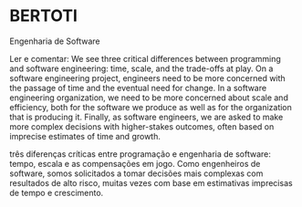 # BERTOTI
Engenharia de Software


Ler e comentar:
We see three critical differences between programming and software engineering: time, scale, and the trade-offs at play. On a software engineering project, engineers need to be more concerned with the passage of time and the eventual need for change. In a software engineering organization, we need to be more concerned about scale and efficiency, both for the software we produce as well as for the organization that is producing it. Finally, as software engineers, we are asked to make more complex decisions with higher-stakes outcomes, often based on imprecise estimates of time and growth.

três diferenças críticas entre programação e engenharia de software: tempo, escala e as compensações em jogo.
Como engenheiros de software, somos solicitados a tomar decisões mais complexas com resultados de alto risco, muitas vezes com base em estimativas imprecisas de tempo e crescimento.
